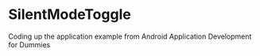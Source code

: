 SilentModeToggle
================

Coding up the application example from Android Application Development for Dummies

